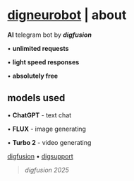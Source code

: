 # [digneurobot](https://t.me/digneurobot) | about

**AI** telegram bot by _**digfusion**_

• **unlimited requests**

• **light speed responses**

• **absolutely free**

## models used

• **ChatGPT** - text chat

• **FLUX** - image generating

• **Turbo 2** - video generating

[digfusion](https://t.me/digfusion) • [digsupport](https://t.me/digsupport)

> _digfusion 2025_
